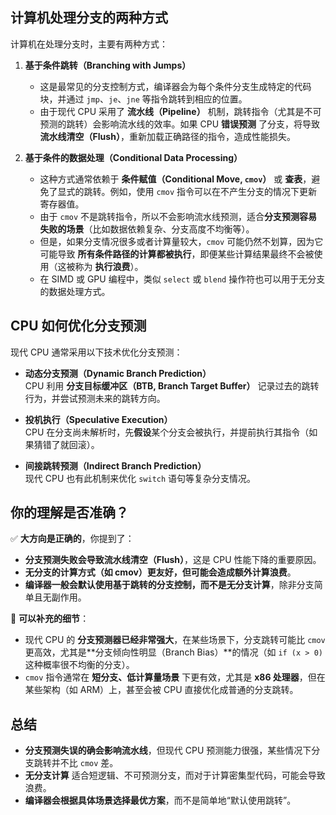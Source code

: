 ## 计算机处理分支的两种方式

计算机在处理分支时，主要有两种方式：

1. **基于条件跳转（Branching with Jumps）**  
   - 这是最常见的分支控制方式，编译器会为每个条件分支生成特定的代码块，并通过 `jmp`、`je`、`jne` 等指令跳转到相应的位置。  
   - 由于现代 CPU 采用了 **流水线（Pipeline）** 机制，跳转指令（尤其是不可预测的跳转）会影响流水线的效率。如果 CPU **错误预测** 了分支，将导致 **流水线清空（Flush）**，重新加载正确路径的指令，造成性能损失。

2. **基于条件的数据处理（Conditional Data Processing）**  
   - 这种方式通常依赖于 **条件赋值（Conditional Move, `cmov`）** 或 **查表**，避免了显式的跳转。例如，使用 `cmov` 指令可以在不产生分支的情况下更新寄存器值。  
   - 由于 `cmov` 不是跳转指令，所以不会影响流水线预测，适合**分支预测容易失败的场景**（比如数据依赖复杂、分支高度不均衡等）。  
   - 但是，如果分支情况很多或者计算量较大，`cmov` 可能仍然不划算，因为它可能导致 **所有条件路径的计算都被执行**，即便某些计算结果最终不会被使用（这被称为 **执行浪费**）。  
   - 在 SIMD 或 GPU 编程中，类似 `select` 或 `blend` 操作符也可以用于无分支的数据处理方式。

## CPU 如何优化分支预测  
现代 CPU 通常采用以下技术优化分支预测：

- **动态分支预测（Dynamic Branch Prediction）**  
  CPU 利用 **分支目标缓冲区（BTB, Branch Target Buffer）** 记录过去的跳转行为，并尝试预测未来的跳转方向。  

- **投机执行（Speculative Execution）**  
  CPU 在分支尚未解析时，先**假设**某个分支会被执行，并提前执行其指令（如果猜错了就回滚）。  

- **间接跳转预测（Indirect Branch Prediction）**  
  现代 CPU 也有此机制来优化 `switch` 语句等复杂分支情况。

## 你的理解是否准确？  
✅ **大方向是正确的**，你提到了：
- **分支预测失败会导致流水线清空（Flush）**，这是 CPU 性能下降的重要原因。  
- **无分支的计算方式（如 cmov）更友好，但可能会造成额外计算浪费**。  
- **编译器一般会默认使用基于跳转的分支控制，而不是无分支计算**，除非分支简单且无副作用。

🔹 **可以补充的细节**：
- 现代 CPU 的 **分支预测器已经非常强大**，在某些场景下，分支跳转可能比 `cmov` 更高效，尤其是**分支倾向性明显（Branch Bias）**的情况（如 `if (x > 0)` 这种概率很不均衡的分支）。
- `cmov` 指令通常在 **短分支、低计算量场景** 下更有效，尤其是 **x86 处理器**，但在某些架构（如 ARM）上，甚至会被 CPU 直接优化成普通的分支跳转。

## 总结
- **分支预测失误的确会影响流水线**，但现代 CPU 预测能力很强，某些情况下分支跳转并不比 `cmov` 差。  
- **无分支计算** 适合短逻辑、不可预测分支，而对于计算密集型代码，可能会导致浪费。  
- **编译器会根据具体场景选择最优方案**，而不是简单地“默认使用跳转”。
